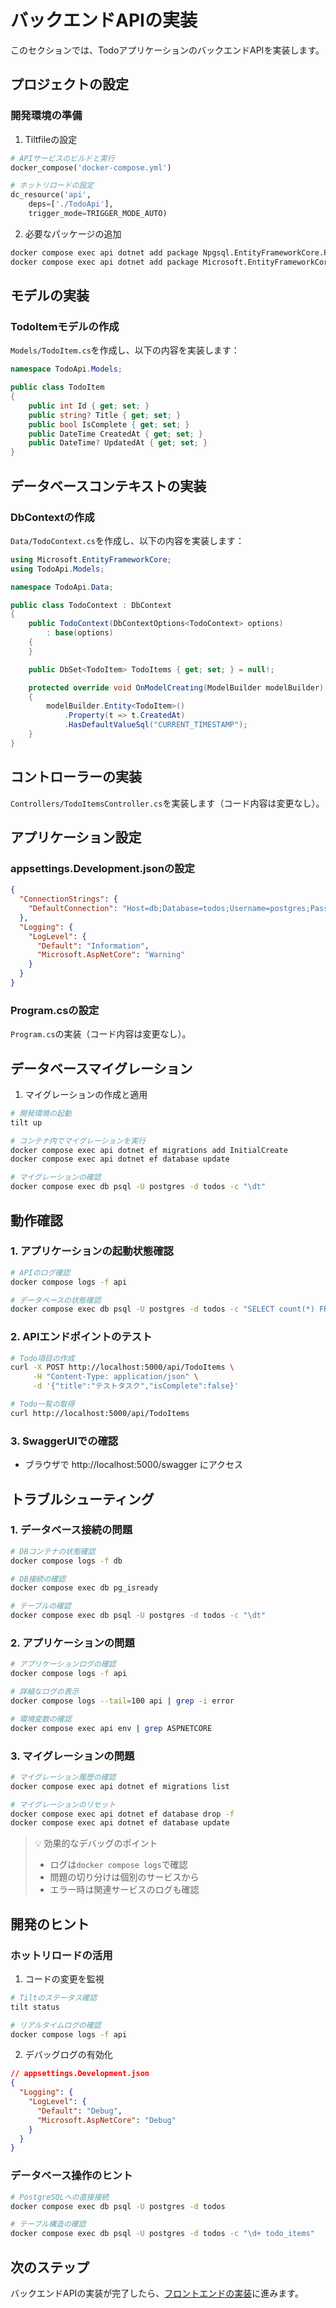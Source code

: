 # バックエンドAPIの実装

このセクションでは、TodoアプリケーションのバックエンドAPIを実装します。

## プロジェクトの設定

### 開発環境の準備

1. Tiltfileの設定
```python
# APIサービスのビルドと実行
docker_compose('docker-compose.yml')

# ホットリロードの設定
dc_resource('api',
    deps=['./TodoApi'],
    trigger_mode=TRIGGER_MODE_AUTO)
```

2. 必要なパッケージの追加
```bash
docker compose exec api dotnet add package Npgsql.EntityFrameworkCore.PostgreSQL
docker compose exec api dotnet add package Microsoft.EntityFrameworkCore.Design
```

## モデルの実装

### TodoItemモデルの作成

`Models/TodoItem.cs`を作成し、以下の内容を実装します：

```csharp
namespace TodoApi.Models;

public class TodoItem
{
    public int Id { get; set; }
    public string? Title { get; set; }
    public bool IsComplete { get; set; }
    public DateTime CreatedAt { get; set; }
    public DateTime? UpdatedAt { get; set; }
}
```

## データベースコンテキストの実装

### DbContextの作成

`Data/TodoContext.cs`を作成し、以下の内容を実装します：

```csharp
using Microsoft.EntityFrameworkCore;
using TodoApi.Models;

namespace TodoApi.Data;

public class TodoContext : DbContext
{
    public TodoContext(DbContextOptions<TodoContext> options)
        : base(options)
    {
    }

    public DbSet<TodoItem> TodoItems { get; set; } = null!;

    protected override void OnModelCreating(ModelBuilder modelBuilder)
    {
        modelBuilder.Entity<TodoItem>()
            .Property(t => t.CreatedAt)
            .HasDefaultValueSql("CURRENT_TIMESTAMP");
    }
}
```

## コントローラーの実装

`Controllers/TodoItemsController.cs`を実装します（コード内容は変更なし）。

## アプリケーション設定

### appsettings.Development.jsonの設定

```json
{
  "ConnectionStrings": {
    "DefaultConnection": "Host=db;Database=todos;Username=postgres;Password=postgres"
  },
  "Logging": {
    "LogLevel": {
      "Default": "Information",
      "Microsoft.AspNetCore": "Warning"
    }
  }
}
```

### Program.csの設定

`Program.cs`の実装（コード内容は変更なし）。

## データベースマイグレーション

1. マイグレーションの作成と適用
```bash
# 開発環境の起動
tilt up

# コンテナ内でマイグレーションを実行
docker compose exec api dotnet ef migrations add InitialCreate
docker compose exec api dotnet ef database update

# マイグレーションの確認
docker compose exec db psql -U postgres -d todos -c "\dt"
```

## 動作確認

### 1. アプリケーションの起動状態確認

```bash
# APIのログ確認
docker compose logs -f api

# データベースの状態確認
docker compose exec db psql -U postgres -d todos -c "SELECT count(*) FROM todo_items"
```

### 2. APIエンドポイントのテスト

```bash
# Todo項目の作成
curl -X POST http://localhost:5000/api/TodoItems \
     -H "Content-Type: application/json" \
     -d '{"title":"テストタスク","isComplete":false}'

# Todo一覧の取得
curl http://localhost:5000/api/TodoItems
```

### 3. SwaggerUIでの確認
- ブラウザで http://localhost:5000/swagger にアクセス

## トラブルシューティング

### 1. データベース接続の問題

```bash
# DBコンテナの状態確認
docker compose logs -f db

# DB接続の確認
docker compose exec db pg_isready

# テーブルの確認
docker compose exec db psql -U postgres -d todos -c "\dt"
```

### 2. アプリケーションの問題

```bash
# アプリケーションログの確認
docker compose logs -f api

# 詳細なログの表示
docker compose logs --tail=100 api | grep -i error

# 環境変数の確認
docker compose exec api env | grep ASPNETCORE
```

### 3. マイグレーションの問題

```bash
# マイグレーション履歴の確認
docker compose exec api dotnet ef migrations list

# マイグレーションのリセット
docker compose exec api dotnet ef database drop -f
docker compose exec api dotnet ef database update
```

> 💡 効果的なデバッグのポイント
> - ログは`docker compose logs`で確認
> - 問題の切り分けは個別のサービスから
> - エラー時は関連サービスのログも確認

## 開発のヒント

### ホットリロードの活用

1. コードの変更を監視
```bash
# Tiltのステータス確認
tilt status

# リアルタイムログの確認
docker compose logs -f api
```

2. デバッグログの有効化
```json
// appsettings.Development.json
{
  "Logging": {
    "LogLevel": {
      "Default": "Debug",
      "Microsoft.AspNetCore": "Debug"
    }
  }
}
```

### データベース操作のヒント

```bash
# PostgreSQLへの直接接続
docker compose exec db psql -U postgres -d todos

# テーブル構造の確認
docker compose exec db psql -U postgres -d todos -c "\d+ todo_items"
```

## 次のステップ

バックエンドAPIの実装が完了したら、[フロントエンドの実装](./03_frontend_implementation.md)に進みます。
